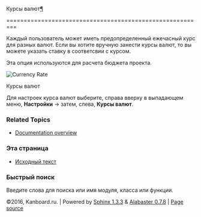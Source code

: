 Курсы валют[¶](#currency-rate "Ссылка на этот заголовок")

=========================================================



Каждый пользователь может иметь предопределенный ежечасный курс для разных валют. Если вы хотите вручную занести курсы валют, то вы можете указать ставку в соответсвии с курсом.



Эта опция используются для расчета бюджета проекта.



![Currency Rate](https://kanboard.net/screenshots/documentation/currency-rate.png)



Курсы валют



Для настроек курса валют выберите, справа вверху в выпадающем меню, **Настройки** -\> затем, слева, **Курсы валют**.



### Related Topics



-   [Documentation overview](index.markdown)



### Эта страница



-   [Исходный текст](_sources/currency-rate.txt)



### Быстрый поиск



Введите слова для поиска или имя модуля, класса или функции.



©2016, Kanboard.ru. | Powered by [Sphinx 1.3.3](http://sphinx-doc.org/) & [Alabaster 0.7.8](https://github.com/bitprophet/alabaster) | [Page source](_sources/currency-rate.txt)

